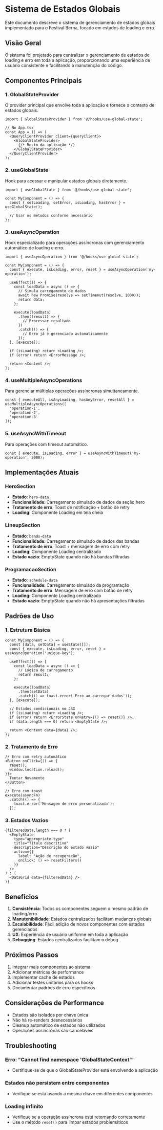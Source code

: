 # Sistema de Estados Globais

Este documento descreve o sistema de gerenciamento de estados globais implementado para o Festival Berna, focado em estados de loading e erro.

## Visão Geral

O sistema foi projetado para centralizar o gerenciamento de estados de loading e erro em toda a aplicação, proporcionando uma experiência de usuário consistente e facilitando a manutenção do código.

## Componentes Principais

### 1. GlobalStateProvider

O provider principal que envolve toda a aplicação e fornece o contexto de estados globais.

```tsx
import { GlobalStateProvider } from '@/hooks/use-global-state';

// No App.tsx
const App = () => (
  <QueryClientProvider client={queryClient}>
    <GlobalStateProvider>
      {/* Resto da aplicação */}
    </GlobalStateProvider>
  </QueryClientProvider>
);
```

### 2. useGlobalState

Hook para acessar e manipular estados globais diretamente.

```tsx
import { useGlobalState } from '@/hooks/use-global-state';

const MyComponent = () => {
  const { setLoading, setError, isLoading, hasError } = useGlobalState();
  
  // Usar os métodos conforme necessário
};
```

### 3. useAsyncOperation

Hook especializado para operações assíncronas com gerenciamento automático de loading e erro.

```tsx
import { useAsyncOperation } from '@/hooks/use-global-state';

const MyComponent = () => {
  const { execute, isLoading, error, reset } = useAsyncOperation('my-operation');
  
  useEffect(() => {
    const loadData = async () => {
      // Simula carregamento de dados
      await new Promise(resolve => setTimeout(resolve, 1000));
      return data;
    };

    execute(loadData)
      .then((result) => {
        // Processar resultado
      })
      .catch(() => {
        // Erro já é gerenciado automaticamente
      });
  }, [execute]);
  
  if (isLoading) return <Loading />;
  if (error) return <ErrorMessage />;
  
  return <Content />;
};
```

### 4. useMultipleAsyncOperations

Para gerenciar múltiplas operações assíncronas simultaneamente.

```tsx
const { executeAll, isAnyLoading, hasAnyError, resetAll } = useMultipleAsyncOperations([
  'operation-1',
  'operation-2',
  'operation-3'
]);
```

### 5. useAsyncWithTimeout

Para operações com timeout automático.

```tsx
const { execute, isLoading, error } = useAsyncWithTimeout('my-operation', 5000);
```

## Implementações Atuais

### HeroSection

- **Estado**: `hero-data`
- **Funcionalidade**: Carregamento simulado de dados da seção hero
- **Tratamento de erro**: Toast de notificação + botão de retry
- **Loading**: Componente Loading em tela cheia

### LineupSection

- **Estado**: `bands-data`
- **Funcionalidade**: Carregamento simulado de dados das bandas
- **Tratamento de erro**: Toast + mensagem de erro com retry
- **Loading**: Componente Loading centralizado
- **Estado vazio**: EmptyState quando não há bandas filtradas

### ProgramacaoSection

- **Estado**: `schedule-data`
- **Funcionalidade**: Carregamento simulado da programação
- **Tratamento de erro**: Mensagem de erro com botão de retry
- **Loading**: Componente Loading centralizado
- **Estado vazio**: EmptyState quando não há apresentações filtradas

## Padrões de Uso

### 1. Estrutura Básica

```tsx
const MyComponent = () => {
  const [data, setData] = useState([]);
  const { execute, isLoading, error, reset } = useAsyncOperation('unique-key');
  
  useEffect(() => {
    const loadData = async () => {
      // Lógica de carregamento
      return result;
    };

    execute(loadData)
      .then(setData)
      .catch(() => toast.error('Erro ao carregar dados'));
  }, [execute]);
  
  // Estados condicionais no JSX
  if (isLoading) return <Loading />;
  if (error) return <ErrorState onRetry={() => reset()} />;
  if (data.length === 0) return <EmptyState />;
  
  return <Content data={data} />;
};
```

### 2. Tratamento de Erro

```tsx
// Erro com retry automático
<Button onClick={() => {
  reset();
  window.location.reload();
}}>
  Tentar Novamente
</Button>

// Erro com toast
execute(asyncFn)
  .catch(() => {
    toast.error('Mensagem de erro personalizada');
  });
```

### 3. Estados Vazios

```tsx
{filteredData.length === 0 ? (
  <EmptyState 
    type="appropriate-type"
    title="Título descritivo"
    description="Descrição do estado vazio"
    action={{
      label: "Ação de recuperação",
      onClick: () => resetFilters()
    }}
  />
) : (
  <DataGrid data={filteredData} />
)}
```

## Benefícios

1. **Consistência**: Todos os componentes seguem o mesmo padrão de loading/erro
2. **Manutenibilidade**: Estados centralizados facilitam mudanças globais
3. **Escalabilidade**: Fácil adição de novos componentes com estados gerenciados
4. **UX**: Experiência de usuário uniforme em toda a aplicação
5. **Debugging**: Estados centralizados facilitam o debug

## Próximos Passos

1. Integrar mais componentes ao sistema
2. Adicionar métricas de performance
3. Implementar cache de estados
4. Adicionar testes unitários para os hooks
5. Documentar padrões de erro específicos

## Considerações de Performance

- Estados são isolados por chave única
- Não há re-renders desnecessários
- Cleanup automático de estados não utilizados
- Operações assíncronas são canceláveis

## Troubleshooting

### Erro: "Cannot find namespace 'GlobalStateContext'"
- Certifique-se de que o GlobalStateProvider está envolvendo a aplicação

### Estados não persistem entre componentes
- Verifique se está usando a mesma chave em diferentes componentes

### Loading infinito
- Verifique se a operação assíncrona está retornando corretamente
- Use o método `reset()` para limpar estados problemáticos